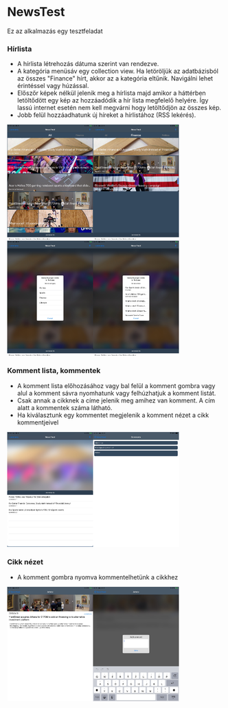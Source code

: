 # NewsTest

Ez az alkalmazás egy tesztfeladat

### Hírlista

* A hírlista létrehozás dátuma szerint van rendezve.
* A kategória menüsáv egy collection view. Ha letöröljük az adatbázisból az összes "Finance" hírt, akkor az a kategória eltűnik. Navigálni lehet érintéssel vagy húzással.
* Előszőr képek nélkül jelenik meg a hírlista majd amikor a háttérben letöltődött egy kép az hozzáadódik a hír lista megfelelő helyére. Így lassú internet esetén nem kell megvárni hogy letöltődjön az összes kép.
* Jobb felül hozzáadhatunk új híreket a hírlistához (RSS lekérés).

<img src="https://github.com/tibo211/NewsTest/blob/master/Images/IMG_0299.jpg" alt="drawing" width="200"/><img src="https://github.com/tibo211/NewsTest/blob/master/Images/IMG_0305.jpg" alt="drawing" width="200"/><img src="https://github.com/tibo211/NewsTest/blob/master/Images/IMG_0301.jpg" alt="drawing" width="200"/><img src="https://github.com/tibo211/NewsTest/blob/master/Images/IMG_0302.jpg" alt="drawing" width="200"/>

### Komment lista, kommentek

* A komment lista előhozásához vagy bal felül a komment gombra vagy alul a komment sávra nyomhatunk vagy felhúzhatjuk a komment listát.
* Csak annak a cikknek a címe jelenik meg amihez van komment. A cím alatt a kommentek száma látható.
* Ha kiválasztunk egy kommentet megjelenik a komment nézet a cikk kommentjeivel

<img src="https://github.com/tibo211/NewsTest/blob/master/Images/IMG_0300.jpg" alt="drawing" width="200"/><img src="https://github.com/tibo211/NewsTest/blob/master/Images/IMG_0306.jpg" alt="drawing" width="200"/>

### Cikk nézet

* A komment gombra nyomva kommentelhetünk a cikkhez

<img src="https://github.com/tibo211/NewsTest/blob/master/Images/IMG_0303.jpg" alt="drawing" width="200"/><img src="https://github.com/tibo211/NewsTest/blob/master/Images/IMG_0304.jpg" alt="drawing" width="200"/>
